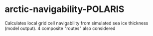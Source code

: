 # arctic-navigability-POLARIS
Calculates local grid cell navigability from simulated sea ice thickness (model output). 4 composite "routes" also considered

